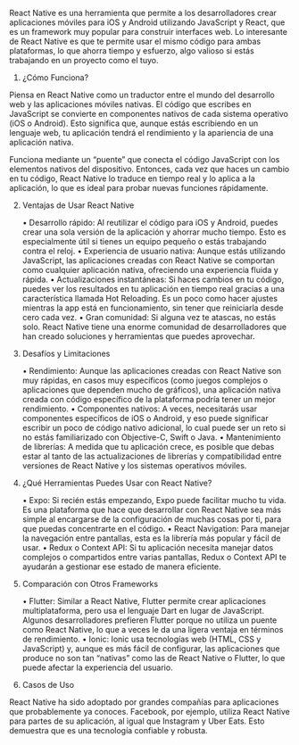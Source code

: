 React Native es una herramienta que permite a los desarrolladores crear aplicaciones móviles para iOS y Android utilizando JavaScript y React, que es un framework muy popular para construir interfaces web. Lo interesante de React Native es que te permite usar el mismo código para ambas plataformas, lo que ahorra tiempo y esfuerzo, algo valioso si estás trabajando en un proyecto como el tuyo.

1. ¿Cómo Funciona?

Piensa en React Native como un traductor entre el mundo del desarrollo web y las aplicaciones móviles nativas. El código que escribes en JavaScript se convierte en componentes nativos de cada sistema operativo (iOS o Android). Esto significa que, aunque estás escribiendo en un lenguaje web, tu aplicación tendrá el rendimiento y la apariencia de una aplicación nativa.

Funciona mediante un “puente” que conecta el código JavaScript con los elementos nativos del dispositivo. Entonces, cada vez que haces un cambio en tu código, React Native lo traduce en tiempo real y lo aplica a la aplicación, lo que es ideal para probar nuevas funciones rápidamente.

2. Ventajas de Usar React Native

	•	Desarrollo rápido: Al reutilizar el código para iOS y Android, puedes crear una sola versión de la aplicación y ahorrar mucho tiempo. Esto es especialmente útil si tienes un equipo pequeño o estás trabajando contra el reloj.
	•	Experiencia de usuario nativa: Aunque estás utilizando JavaScript, las aplicaciones creadas con React Native se comportan como cualquier aplicación nativa, ofreciendo una experiencia fluida y rápida.
	•	Actualizaciones instantáneas: Si haces cambios en tu código, puedes ver los resultados en tu aplicación en tiempo real gracias a una característica llamada Hot Reloading. Es un poco como hacer ajustes mientras la app está en funcionamiento, sin tener que reiniciarla desde cero cada vez.
	•	Gran comunidad: Si alguna vez te atascas, no estás solo. React Native tiene una enorme comunidad de desarrolladores que han creado soluciones y herramientas que puedes aprovechar.

3. Desafíos y Limitaciones

	•	Rendimiento: Aunque las aplicaciones creadas con React Native son muy rápidas, en casos muy específicos (como juegos complejos o aplicaciones que dependen mucho de gráficos), una aplicación nativa creada con código específico de la plataforma podría tener un mejor rendimiento.
	•	Componentes nativos: A veces, necesitarás usar componentes específicos de iOS o Android, y eso puede significar escribir un poco de código nativo adicional, lo cual puede ser un reto si no estás familiarizado con Objective-C, Swift o Java.
	•	Mantenimiento de librerías: A medida que tu aplicación crece, es posible que debas estar al tanto de las actualizaciones de librerías y compatibilidad entre versiones de React Native y los sistemas operativos móviles.

4. ¿Qué Herramientas Puedes Usar con React Native?

	•	Expo: Si recién estás empezando, Expo puede facilitar mucho tu vida. Es una plataforma que hace que desarrollar con React Native sea más simple al encargarse de la configuración de muchas cosas por ti, para que puedas concentrarte en el código.
	•	React Navigation: Para manejar la navegación entre pantallas, esta es la librería más popular y fácil de usar.
	•	Redux o Context API: Si tu aplicación necesita manejar datos complejos o compartidos entre varias pantallas, Redux o Context API te ayudarán a gestionar ese estado de manera eficiente.

5. Comparación con Otros Frameworks

	•	Flutter: Similar a React Native, Flutter permite crear aplicaciones multiplataforma, pero usa el lenguaje Dart en lugar de JavaScript. Algunos desarrolladores prefieren Flutter porque no utiliza un puente como React Native, lo que a veces le da una ligera ventaja en términos de rendimiento.
	•	Ionic: Ionic usa tecnologías web (HTML, CSS y JavaScript) y, aunque es más fácil de configurar, las aplicaciones que produce no son tan “nativas” como las de React Native o Flutter, lo que puede afectar la experiencia del usuario.

6. Casos de Uso

React Native ha sido adoptado por grandes compañías para aplicaciones que probablemente ya conoces. Facebook, por ejemplo, utiliza React Native para partes de su aplicación, al igual que Instagram y Uber Eats. Esto demuestra que es una tecnología confiable y robusta.